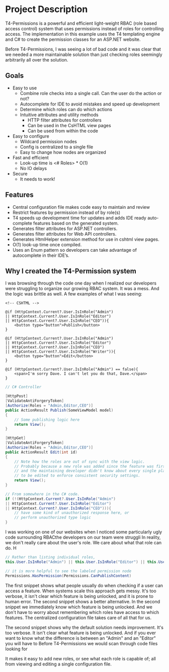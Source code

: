 # Project Description
T4-Permissions is a powerful and efficient light-weight RBAC (role based access control) system that uses permissions instead of roles for controlling access. The implementation in this example uses the T4 templating engine and C# to create the permission classes for an ASP.NET website. 

Before T4-Permissions, I was seeing a lot of bad code and it was clear that we needed a more maintainable solution than just checking roles seemingly arbitrarily all over the solution. 

## Goals ##
* Easy to use
  * Combine role checks into a single call. Can the user do the action or not?
  * Autocomplete for IDE to avoid mistakes and speed up development
  * Determine which roles can do which actions
  * Intuitive attributes and utility methods 
    * HTTP filter attributes for controllers
    * Can be used in the CsHTML view pages
    * Can be used from within the code
* Easy to configure
  * Wildcard permission nodes
  * Config is centralized to a single file
  * Easy to change how nodes are organized
* Fast and efficient
  * Look-up time is <# Roles> * O(1)
  * No IO delays
* Secure
  * It needs to work! 
 
 
## Features ##
* Central configuration file makes code easy to maintain and review
* Restrict features by permission instead of by role(s)
* T4 speeds up development time for updates and adds IDE ready auto-complete features based on the generated system.
* Generates filter attributes for ASP.NET controllers.
* Generates filter attributes for Web API controllers.
* Generates HtmlHelper extension method for use in cshtml view pages.
* O(1) look-up time once compiled.
* Uses an Enum pattern so developers can take advantage of autocomplete in their IDE’s.


## Why I created the T4-Permission system ##
I was browsing through the code one day when I realized our developers were struggling to organize our growing RBAC system. It was a mess. And the logic was brittle as well. A few examples of what I was seeing:


```CSHTML 
<!-- CSHTML -->

@if (HttpContext.Current?.User.IsInRole("Admin") 
|| HttpContext.Current?.User.IsInRole("Editor") 
|| HttpContext.Current?.User.IsInRole("CEO")){
    <button type="button">Publish</button>
}

@if (HttpContext.Current?.User.IsInRole("Admin") 
|| HttpContext.Current?.User.IsInRole("Editor") 
|| HttpContext.Current?.User.IsInRole("CEO")
|| HttpContext.Current?.User.IsInRole("Writer")){
    <button type="button">Edit</button>
}

@if (HttpContext.Current?.User.IsInRole("Admin") == false){
    <span>I'm sorry Dave. I can't let you do that, Dave.</span>
}

```
```C#
// C# Controller 

[HttpPost]
[ValidateAntiForgeryToken]
[Authorize(Roles = "Admin,Editor,CEO")]
public ActionResult Publish(SomeViewModel model)
{
    // Some publishing logic here
    return View();
}

[HttpGet]
[ValidateAntiForgeryToken]
[Authorize(Roles = "Admin,Editor,CEO")]
public ActionResult Edit(int id)
{
    // Note how the roles are out of sync with the view logic. 
    // Probably because a new role was added since the feature was first added
    // and the maintaining developer didn't know about every single place that needed
    // to be edited to enforce consistent security settings.
    return View();
}

```

```C#
// From somewhere in the C# code.
if (!(HttpContext.Current?.User.IsInRole("Admin") 
|| HttpContext.Current?.User.IsInRole("Editor") 
|| HttpContext.Current?.User.IsInRole("CEO"))){
    // have some kind of unauthorized response here, or 
    // perform unauthorized type logic
}
```

I was working on one of our websites when I noticed some particularly ugly code surrounding RBACthe developers on our team were struggli
In reality, we don't really care about the user's role. We care about what that role can do.
H
```C# 
// Rather than listing individual roles,
this.User.IsInRole("Admin") || this.User.IsInRole("Editor") || this.User.IsInRole("CEO")

// it is more helpful to see the labeled permission node
Permissions.HasPermission(Permissions.CanPublishContent)
```

The first snippet shows what people usually do when checking if a user can access a feature. When systems scale this approach gets messy. It's too verbose, it isn't clear which feature is being unlocked, and it is prone to human error. The second snippet shows a better alternative. In the second snippet we immediately know which feature is being unlocked. And we don't have to worry about remembering which roles have access to which features. The centralized configuration file takes care of all that for us. 



The second snippet shows why the default solution needs improvement. It's too verbose. It isn't clear what feature is being unlocked. And if you ever want to know what the difference is between an "Admin" and an "Editor" you will have to 
Before T4-Permissions we would scan through code files looking for 


It makes it easy to add new roles, or see what each role is capable of; all from viewing and editing a single configuration file. 


